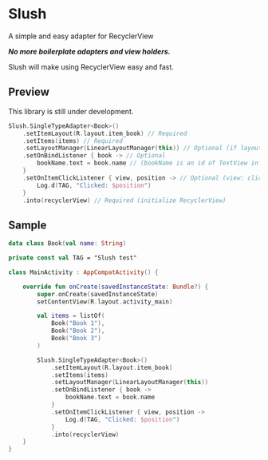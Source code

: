 # Slush

A simple and easy adapter for RecyclerView

***No more boilerplate adapters and view holders.***

Slush will make using RecyclerView easy and fast.

## Preview

This library is still under development.

```kotlin
Slush.SingleTypeAdapter<Book>()
    .setItemLayout(R.layout.item_book) // Required
    .setItems(items) // Required
    .setLayoutManager(LinearLayoutManager(this)) // Optional (if layout manager is already set)
    .setOnBindListener { book -> // Optional
        bookName.text = book.name // (bookName is an id of TextView in R.layout.item_book)
    }
    .setOnItemClickListener { view, position -> // Optional (view: clicked item view, position: clicked item's position)
        Log.d(TAG, "Clicked: $position")
    }
    .into(recyclerView) // Required (initialize RecyclerView)
```

## Sample

```kotlin
data class Book(val name: String)

private const val TAG = "Slush test"

class MainActivity : AppCompatActivity() {

    override fun onCreate(savedInstanceState: Bundle?) {
        super.onCreate(savedInstanceState)
        setContentView(R.layout.activity_main)

        val items = listOf(
            Book("Book 1"),
            Book("Book 2"),
            Book("Book 3")
        )

        Slush.SingleTypeAdapter<Book>()
            .setItemLayout(R.layout.item_book)
            .setItems(items)
            .setLayoutManager(LinearLayoutManager(this))
            .setOnBindListener { book ->
                bookName.text = book.name
            }
            .setOnItemClickListener { view, position ->
                Log.d(TAG, "Clicked: $position")
            }
            .into(recyclerView)
    }
}
```

